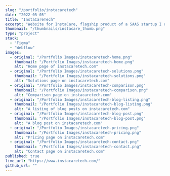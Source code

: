 ```yaml
---
slug: "/portfolio/instacaretech"
date: "2022-05-05"
title: "InstaCareTech"
excerpt: "Website for InstaCare, flagship product of a SAAS startup I used to work for."
thumbnail: "/thumbnails/instacare_thumb.png"
type: "project"
stack:
  - "Figma"
  - "Webflow"
images:
  - original: "/Portfolio Images/instacaretech-home.png"
    thumbnail: "/Portfolio Images/instacaretech-home.png"
    alt: "Home page of instacaretech.com"
  - original: "/Portfolio Images/instacaretech-solutions.png"
    thumbnail: "/Portfolio Images/instacaretech-solutions.png"
    alt: "Solutions page on instacaretech.com"
  - original: "/Portfolio Images/instacaretech-comparison.png"
    thumbnail: "/Portfolio Images/instacaretech-comparison.png"
    alt: "Comparison page on instacaretech.com"
  - original: "/Portfolio Images/instacaretech-blog-listing.png"
    thumbnail: "/Portfolio Images/instacaretech-blog-listing.png"
    alt: "A listing of blog posts on instacaretech.com"
  - original: "/Portfolio Images/instacaretech-blog-post.png"
    thumbnail: "/Portfolio Images/instacaretech-blog-post.png"
    alt: "A blog post on instacaretech.com"
  - original: "/Portfolio Images/instacaretech-pricing.png"
    thumbnail: "/Portfolio Images/instacaretech-pricing.png"
    alt: "Pricing page on instacaretech.com"
  - original: "/Portfolio Images/instacaretech-contact.png"
    thumbnail: "/Portfolio Images/instacaretech-contact.png"
    alt: "Contact page on instacaretech.com"
published: true
live_url: "https://www.instacaretech.com/"
github_url: ""
---
```

